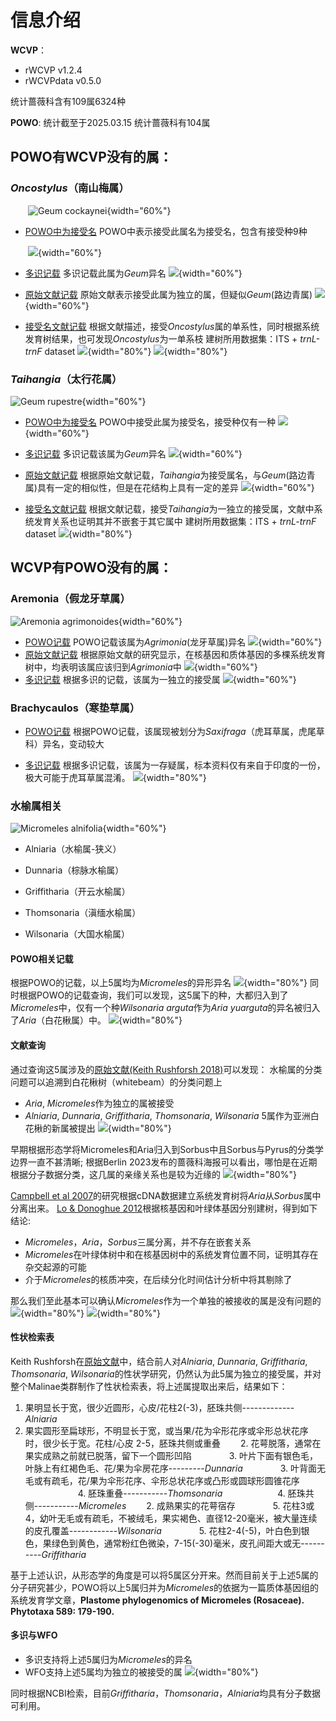 # 信息介绍

**WCVP**：

-   rWCVP v1.2.4
-   rWCVPdata v0.5.0

统计蔷薇科含有109属6324种

**POWO**:
统计截至于2025.03.15
统计蔷薇科有104属


## POWO有WCVP没有的属：

### *Oncostylus*（南山梅属）

  ![Geum cockaynei](https://github.com/XiongTor/Rosa_family/blob/main/imag/rosaceae_genus_change/Oncostylus_image.jpg){width="60%"}

-   [POWO中为接受名](https://powo.science.kew.org/taxon/33924-1?_gl=1*d0d47t*_ga*MTcwMzk3Nzk0Ni4xNzQxNjkzOTU5*_ga_ZVV2HHW7P6*MTc0MjE3NDU3My42LjEuMTc0MjE3NDk5Mi4wLjAuMA..)
    POWO中表示接受此属名为接受名，包含有接受种9种

  ![](https://github.com/XiongTor/Rosa_family/blob/main/imag/rosaceae_genus_change/Oncostylus_POWO.png){width="60%"}

-   [多识记载](https://duocet.ibiodiversity.net/index.php?title=%E8%94%B7%E8%96%87%E7%A7%91#%E5%88%86%E7%B1%BB)
    多识记载此属为*Geum*异名
    ![](https://github.com/XiongTor/Rosa_family/blob/main/imag/rosaceae_genus_change/Oncostylus_ds.png){width="60%"}

-   [原始文献记载](https://pbc.gda.pl/dlibra/publication/95540/edition/86202/content)
原始文献表示接受此属为独立的属，但疑似*Geum*(路边青属)
    ![](https://github.com/XiongTor/Rosa_family/blob/main/imag/rosaceae_genus_change/Oncostylus_paper.png){width="60%"}

-   [接受名文献记载](https://www.mdpi.com/1424-2818/15/4/479)
    根据文献描述，接受*Oncostylus*属的单系性，同时根据系统发育树结果，也可发现*Oncostylus*为一单系枝
    建树所用数据集：ITS + *trnL-trnF* dataset
    ![](https://github.com/XiongTor/Rosa_family/blob/main/imag/rosaceae_genus_change/Oncostylus_paper2.jpg){width="80%"}
    ![](https://github.com/XiongTor/Rosa_family/blob/main/imag/rosaceae_genus_change/Oncostylus_paper3.jpg){width="80%"}


### *Taihangia*（太行花属）

![Geum rupestre](https://github.com/XiongTor/Rosa_family/blob/main/imag/rosaceae_genus_change/Taihangia_image.jpg){width="60%"}

-   [POWO中为接受名](https://powo.science.kew.org/taxon/urn:lsid:ipni.org:names:34059-1)
    POWO中接受此属为接受名，接受种仅有一种
    ![](https://github.com/XiongTor/Rosa_family/blob/main/imag/rosaceae_genus_change/Taihangia_POWO.png){width="60%"}
    
-   [多识记载](https://duocet.ibiodiversity.net/index.php?title=%E8%94%B7%E8%96%87%E7%A7%91#%E5%88%86%E7%B1%BB)
    多识记载该属为*Geum*异名
    ![](https://github.com/XiongTor/Rosa_family/blob/main/imag/rosaceae_genus_change/Taihangia_ds.png){width="60%"}  

-   [原始文献记载](https://www.jse.ac.cn/EN/Y1980/V18/I4/469)
    根据原始文献记载，*Taihangia*为接受属名，与*Geum*(路边青属)具有一定的相似性，但是在花结构上具有一定的差异
    ![](https://github.com/XiongTor/Rosa_family/blob/main/imag/rosaceae_genus_change/Taihangia_paper.png){width="60%"}

-   [接受名文献记载](https://www.mdpi.com/1424-2818/15/4/479)
    根据文献记载，接受*Taihangia*为一独立的接受属，文献中系统发育关系也证明其并不嵌套于其它属中
    建树所用数据集：ITS + *trnL-trnF* dataset
    ![](https://github.com/XiongTor/Rosa_family/blob/main/imag/rosaceae_genus_change/Taihangia_paper2.jpg){width="80%"}





## WCVP有POWO没有的属：

### Aremonia（假龙牙草属）

![Aremonia agrimonoides](https://github.com/XiongTor/Rosa_family/blob/main/imag/rosaceae_genus_change/Aremonia_image.jpg){width="60%"}

-   [POWO记载](https://powo.science.kew.org/taxon/urn:lsid:ipni.org:names:331364-2)
    POWO记载该属为*Agrimonia*(龙牙草属)异名
    ![](https://github.com/XiongTor/Rosa_family/blob/main/imag/rosaceae_genus_change/Aremonia_POWO.jpg){width="60%"}
-   [原始文献记载](https://core.ac.uk/download/pdf/215231307.pdf)
    根据原始文献的研究显示，在核基因和质体基因的多棵系统发育树中，均表明该属应该归到*Agrimonia*中
    ![](https://github.com/XiongTor/Rosa_family/blob/main/imag/rosaceae_genus_change/Aremonia_paper.jpg){width="60%"}
-   [多识记载](https://duocet.ibiodiversity.net/index.php?title=%E8%94%B7%E8%96%87%E7%A7%91#%E5%88%86%E7%B1%BB)
    根据多识的记载，该属为一独立的接受属
    ![](https://github.com/XiongTor/Rosa_family/blob/main/imag/rosaceae_genus_change/Aremonia_ds.jpg){width="60%"}

### Brachycaulos（寒垫草属）

-   [POWO记载](https://powo.science.kew.org/taxon/urn:lsid:ipni.org:names:893032-1)
    根据POWO记载，该属现被划分为*Saxifraga*（虎耳草属，虎尾草科）异名，变动较大

-   [多识记载](https://duocet.ibiodiversity.net/index.php?title=%E8%94%B7%E8%96%87%E7%A7%91#%E5%88%86%E7%B1%BB)
    根据多识记载，该属为一存疑属，标本资料仅有来自于印度的一份，极大可能于虎耳草属混淆。
    ![](https://github.com/XiongTor/Rosa_family/blob/main/imag/rosaceae_genus_change/Brachycaulos_ds.jpg){width="80%"}



### 水榆属相关 
![Micromeles alnifolia](https://github.com/XiongTor/Rosa_family/blob/main/imag/rosaceae_genus_change/Micromeles_image.jpg){width="60%"}

- Alniaria（水榆属-狭义）

- Dunnaria（棕脉水榆属）

- Griffitharia（开云水榆属）

- Thomsonaria（滇缅水榆属）

- Wilsonaria（大国水榆属）

#### **POWO相关记载**
根据POWO的记载，以上5属均为*Micromeles*的异形异名
![](https://github.com/XiongTor/Rosa_family/blob/main/imag/rosaceae_genus_change/micromeles_1.jpg){width="80%"}
同时根据POWO的记载查询，我们可以发现，这5属下的种，大都归入到了*Micromeles*中，仅有一个种*Wilsonaria arguta*作为*Aria yuarguta*的异名被归入了*Aria*（白花楸属）中。
![](https://github.com/XiongTor/Rosa_family/blob/main/imag/rosaceae_genus_change/mircomeles_2.jpg){width="80%"}   

#### 文献查询 
通过查询这5属涉及的[原始文献(Keith Rushforsh 2018)](https://www.biodiversitylibrary.org/item/334239#page/230/mode/1up)可以发现：
水榆属的分类问题可以追溯到白花楸树（whitebeam）的分类问题上

- *Aria*, *Micromeles*作为独立的属被接受
- *Alniaria*, *Dunnaria*, *Griffitharia*, *Thomsonaria*, *Wilsonaria* 5属作为亚洲白花楸的新属被提出
![](https://github.com/XiongTor/Rosa_family/blob/main/imag/rosaceae_genus_change/micromele_3.jpg){width="80%"}



早期根据形态学将Micromeles和Aria归入到Sorbus中且Sorbus与Pyrus的分类学边界一直不甚清晰;
根据Berlin 2023发布的蔷薇科海报可以看出，哪怕是在近期根据分子数据分类，这几属的亲缘关系也是较为近缘的
![](https://github.com/XiongTor/Rosa_family/blob/main/imag/rosaceae_genus_change/micromele_4.jpg){width="80%"}



[Campbell et al 2007](https://link.springer.com/article/10.1007/s00606-007-0545-y)的研究根据cDNA数据建立系统发育树将*Aria*从*Sorbus*属中分离出来。
[Lo & Donoghue 2012](https://www.sciencedirect.com/science/article/pii/S1055790311004337?ref=pdf_download&fr=RR-2&rr=922b47772a602b5e)根据核基因和叶绿体基因分别建树，得到如下结论:

- *Micromeles*，*Aria*，*Sorbus*三属分离，并不存在嵌套关系
- *Micromeles*在叶绿体树中和在核基因树中的系统发育位置不同，证明其存在杂交起源的可能
- 介于*Micromeles*的核质冲突，在后续分化时间估计分析中将其剔除了

那么我们至此基本可以确认*Micromeles*作为一个单独的被接收的属是没有问题的
![](https://github.com/XiongTor/Rosa_family/blob/main/imag/rosaceae_genus_change/micromele_5.jpg){width="80%"}
![](https://github.com/XiongTor/Rosa_family/blob/main/imag/rosaceae_genus_change/micromele_6.jpg){width="80%"}


#### 性状检索表
Keith Rushforsh在[原始文献]()中，结合前人对*Alniaria*, *Dunnaria*, *Griffitharia*, *Thomsonaria*, *Wilsonaria*的性状学研究，仍然认为此5属为独立的接受属，并对整个Malinae类群制作了性状检索表，将上述属提取出来后，结果如下：



  1. 果明显长于宽，很少近圆形，心皮/花柱2(-3)，胚珠共侧-------------*Alniaria*
  1. 果实圆形至扁球形，不明显长于宽，或当果/花为伞形花序或伞形总状花序时，很少长于宽。花柱/心皮 2-5，胚珠共侧或重叠
  2. 花萼脱落，通常在果实成熟之前就已脱落，留下一个圆形凹陷
    3. 叶片下面有银色毛，叶脉上有红褐色毛、花/果为伞房花序---------*Dunnaria*
    3. 叶背面无毛或有疏毛，花/果为伞形花序、伞形总状花序或凸形或圆球形圆锥花序
      4. 胚珠重叠-----------*Thomsonaria*
      4. 胚珠共侧-----------*Micromeles*
  2. 成熟果实的花萼宿存
    5. 花柱3或4，幼叶无毛或有疏毛，不被绒毛，果实褐色、直径12-20毫米，被大量连续的皮孔覆盖------------*Wilsonaria*
    5. 花柱2-4(-5)，叶白色到银色，果绿色到黄色，通常粉红色微染，7-15(-30)毫米，皮孔间距大或无----------*Griffitharia*



基于上述认识，从形态学的角度是可以将5属区分开来。然而目前关于上述5属的分子研究甚少，POWO将以上5属归并为*Micromeles*的依据为一篇质体基因组的系统发育学文章，**Plastome phylogenomics of Micromeles (Rosaceae). Phytotaxa 589: 179-190.**


#### 多识与WFO

- 多识支持将上述5属归为*Micromeles*的异名
- WFO支持上述5属均为独立的被接受的属
![](https://github.com/XiongTor/Rosa_family/blob/main/imag/rosaceae_genus_change/micromele_7.jpg){width="80%"}

同时根据NCBI检索，目前*Griffitharia*，*Thomsonaria*，*Alniaria*均具有分子数据可利用。